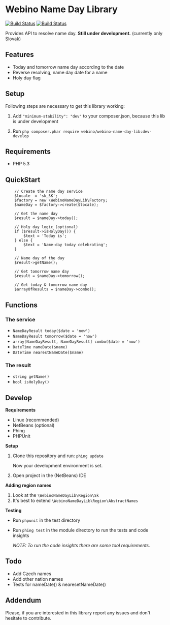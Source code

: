# Webino Name Day Library

[![Build Status](https://secure.travis-ci.org/webino/WebinoNameDayLib.png?branch=master)](http://travis-ci.org/webino/WebinoNameDayLib "Master")
[![Build Status](https://secure.travis-ci.org/webino/WebinoNameDayLib.png?branch=develop)](http://travis-ci.org/webino/WebinoNameDayLib "Develop")

Provides API to resolve name day. **Still under development.** (currently only Slovak)

## Features

  - Today and tomorrow name day according to the date
  - Reverse resolving, name day date for a name
  - Holy day flag

## Setup

  Following steps are necessary to get this library working:

  1. Add `"minimum-stability": "dev"` to your composer.json, because this lib is under development

  2. Run `php composer.phar require webino/webino-name-day-lib:dev-develop`

## Requirements

  - PHP 5.3

## QuickStart

        // Create the name day service
        $locale  = 'sk_SK';
        $factory = new \WebinoNameDayLib\Factory;
        $nameDay = $factory->create($locale);

        // Get the name day
        $result = $nameDay->today();

        // Holy day logic (optional)
        if ($result->isHolyDay()) {
            $text = 'Today is';
        } else {
            $text = 'Name-day today celebrating';
        }

        // Name day of the day
        $result->getName();

        // Get tomorrow name day
        $result = $nameDay->tomorrow();

        // Get today & tomorrow name day
        $arrayOfResults = $nameDay->combo();

## Functions

### The service

  * `NameDayResult today($date = 'now')`
  * `NameDayResult tomorrow($date = 'now')`
  * `array[NameDayResult, NameDayResult] combo($date = 'now')`
  * `DateTime nameDate($name)`
  * `DateTime nearestNameDate($name)`


### The result

  * `string getName()`
  * `bool isHolyDay()`

## Develop

**Requirements**

  - Linux (recommended)
  - NetBeans (optional)
  - Phing
  - PHPUnit

**Setup**

  1. Clone this repository and run: `phing update`

     Now your development environment is set.

  2. Open project in the (NetBeans) IDE

**Adding region names**

  1. Look at the `\WebinoNameDayLib\Region\Sk`
  2. It's best to extend `\WebinoNameDayLib\Region\AbstractNames`

**Testing**

  - Run `phpunit` in the test directory
  - Run `phing test` in the module directory to run the tests and code insights

    *NOTE: To run the code insights there are some tool requirements.*

## Todo

  - Add Czech names
  - Add other nation names
  - Tests for nameDate() & nearesetNameDate()

## Addendum

Please, if you are interested in this library report any issues and don't hesitate to contribute.
